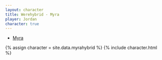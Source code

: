 ```yaml
---
layout: character
title: Werehybrid - Myra
player: Jordan
character: true
---
```


- [Myra](../)

{% assign character = site.data.myrahybrid %}
{% include character.html %}